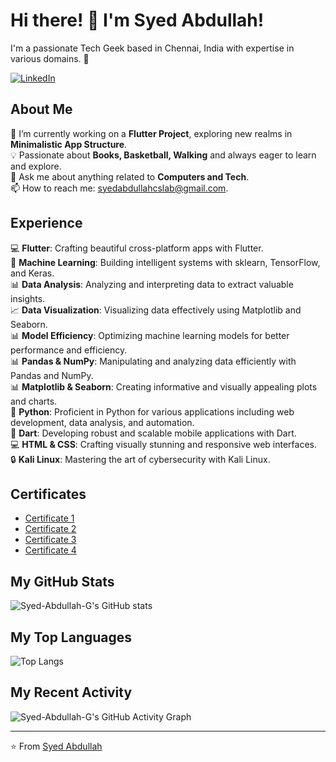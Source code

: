 <!-- Title -->
# Hi there! 👋 I'm Syed Abdullah!

<!-- Introduction -->
I'm a passionate Tech Geek based in Chennai, India with expertise in various domains. 🚀

<!-- Social Media Badges -->
[![LinkedIn](https://img.shields.io/badge/-LinkedIn-blue?style=flat-square&logo=Linkedin&logoColor=white)](https://www.linkedin.com/in/syed-abdullah-00b6b82a8/)

<!-- About Me -->
## About Me

🔭 I’m currently working on a **Flutter Project**, exploring new realms in **Minimalistic App Structure**.  
💡 Passionate about **Books, Basketball, Walking** and always eager to learn and explore.  
💬 Ask me about anything related to **Computers and Tech**.  
📫 How to reach me: syedabdullahcslab@gmail.com.  

<!-- Experience -->
## Experience

💻 **Flutter**: Crafting beautiful cross-platform apps with Flutter.  
🤖 **Machine Learning**: Building intelligent systems with sklearn, TensorFlow, and Keras.  
📊 **Data Analysis**: Analyzing and interpreting data to extract valuable insights.  
📈 **Data Visualization**: Visualizing data effectively using Matplotlib and Seaborn.  
📊 **Model Efficiency**: Optimizing machine learning models for better performance and efficiency.  
📊 **Pandas & NumPy**: Manipulating and analyzing data efficiently with Pandas and NumPy.  
📊 **Matplotlib & Seaborn**: Creating informative and visually appealing plots and charts.  
🐍 **Python**: Proficient in Python for various applications including web development, data analysis, and automation.  
🎯 **Dart**: Developing robust and scalable mobile applications with Dart.  
💻 **HTML & CSS**: Crafting visually stunning and responsive web interfaces.  
🔒 **Kali Linux**: Mastering the art of cybersecurity with Kali Linux.  

<!-- Certificates -->
## Certificates

- [Certificate 1](https://www.freecodecamp.org/certification/Syed_Abdullah/data-analysis-with-python-v7)
- [Certificate 2](https://www.udemy.com/certificate/UC-abfbbe35-4958-4c13-a98b-9ab3ddf4a10c/)
- [Certificate 3](https://www.udemy.com/certificate/UC-974c5f5c-bc7a-4755-888b-9edf3cb99f9d/)
- [Certificate 4](https://www.hackerrank.com/certificates/2799160f7c83)

<!-- Stats -->
## My GitHub Stats

![Syed-Abdullah-G's GitHub stats](https://github-readme-stats.vercel.app/api?username=Syed-Abdullah-G&show_icons=true&theme=radical)

<!-- Top Languages -->
## My Top Languages

![Top Langs](https://github-readme-stats.vercel.app/api/top-langs/?username=Syed-Abdullah-G&layout=compact&theme=radical)

<!-- Recent Activity -->
## My Recent Activity

![Syed-Abdullah-G's GitHub Activity Graph](https://activity-graph.herokuapp.com/graph?username=Syed-Abdullah-G&theme=redical)

<!-- Footer -->
---
⭐️ From [Syed Abdullah](https://github.com/Syed-Abdullah-G)
